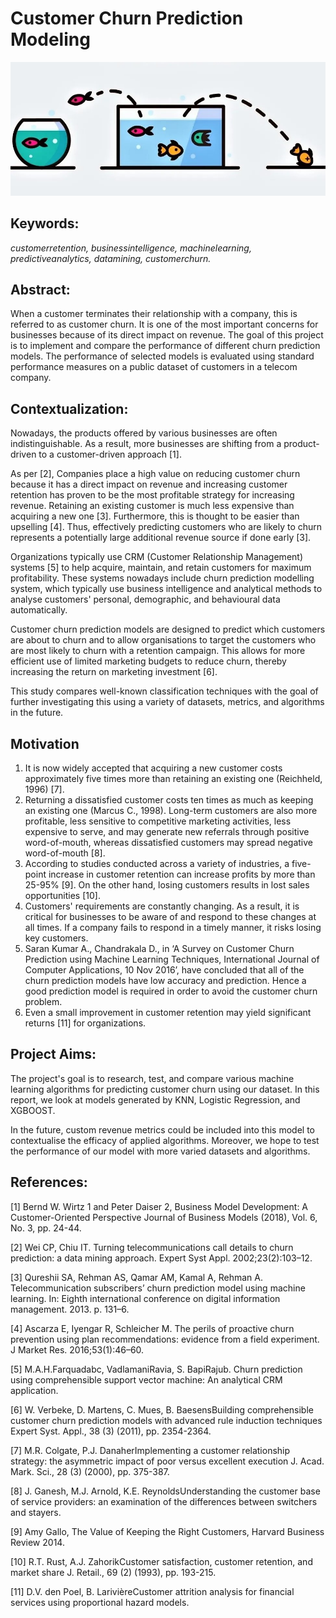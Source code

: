 # Customer Churn Prediction Modeling

![alt text](https://github.com/sp794uk/customer_churn_prediction_modeling/blob/main/Images/banner.jpg "banner image")

## Keywords: 
_customerretention, businessintelligence, machinelearning, predictiveanalytics, datamining, customerchurn._

## Abstract: 
When a customer terminates their relationship with a company, this is referred to as customer churn. It is one of the most important concerns for businesses because of its direct impact on revenue. The goal of this project is to implement and compare the performance of different churn prediction models. The performance of selected models is evaluated using standard performance measures on a public dataset of customers in a telecom company.

## Contextualization: 
Nowadays, the products offered by various businesses are often indistinguishable. As a result, more businesses are shifting from a product-driven to a customer-driven approach [1].

As per [2], Companies place a high value on reducing customer churn because it has a direct impact on revenue and increasing customer retention has proven to be the most profitable strategy for increasing revenue. Retaining an existing customer is much less expensive than acquiring a new one [3]. Furthermore, this is thought to be easier than upselling [4]. Thus, effectively predicting customers who are likely to churn represents a potentially large additional revenue source if done early [3].

Organizations typically use CRM (Customer Relationship Management) systems [5] to help acquire, maintain, and retain customers for maximum profitability. These systems nowadays include churn prediction modelling system, which typically use business intelligence and analytical methods to analyse customers' personal, demographic, and behavioural data automatically.

Customer churn prediction models are designed to predict which customers are about to churn and to allow organisations to target the customers who are most likely to churn with a retention campaign. This allows for more efficient use of limited marketing budgets to reduce churn, thereby increasing the return on marketing investment [6].

This study compares well-known classification techniques with the goal of further investigating this using a variety of datasets, metrics, and algorithms in the future.

## Motivation
1. It is now widely accepted that acquiring a new customer costs approximately five times more than retaining an existing one (Reichheld, 1996) [7].
2. Returning a dissatisfied customer costs ten times as much as keeping an existing one (Marcus C., 1998). Long-term customers are also more profitable, less sensitive to competitive marketing activities, less expensive to serve, and may generate new referrals through positive word-of-mouth, whereas dissatisfied customers may spread negative word-of-mouth [8].
3. According to studies conducted across a variety of industries, a five-point increase in customer retention can increase profits by more than 25-95% [9]. On the other hand, losing customers results in lost sales opportunities [10].
4. Customers' requirements are constantly changing. As a result, it is critical for businesses to be aware of and respond to these changes at all times. If a company fails to respond in a timely manner, it risks losing key customers.
5. Saran Kumar A., Chandrakala D., in ‘A Survey on Customer Churn Prediction using Machine Learning Techniques, International Journal of Computer Applications, 10 Nov 2016’, have concluded that all of the churn prediction models have low accuracy and prediction. Hence a good prediction model is required in order to avoid the customer churn problem.
6. Even a small improvement in customer retention may yield significant returns [11] for organizations.

## Project Aims:
The project's goal is to research, test, and compare various machine learning algorithms for predicting customer churn using our dataset. In this report, we look at models generated by KNN, Logistic Regression, and XGBOOST.

In the future, custom revenue metrics could be included into this model to contextualise the efficacy of applied algorithms. Moreover, we hope to test the performance of our model with more varied datasets and algorithms.

## References:
[1] Bernd W. Wirtz 1 and Peter Daiser 2, Business Model Development: A Customer-Oriented Perspective Journal of Business Models (2018), Vol. 6, No. 3, pp. 24-44.

[2] Wei CP, Chiu IT. Turning telecommunications call details to churn prediction: a data mining approach. Expert Syst Appl. 2002;23(2):103–12.

[3] Qureshii SA, Rehman AS, Qamar AM, Kamal A, Rehman A. Telecommunication subscribers’ churn prediction model using machine learning. In: Eighth international conference on digital information management. 2013. p. 131–6.

[4] Ascarza E, Iyengar R, Schleicher M. The perils of proactive churn prevention using plan recommendations: evidence from a field experiment. J Market Res. 2016;53(1):46–60.

[5] M.A.H.Farquadabc, VadlamaniRavia, S. BapiRajub. Churn prediction using comprehensible support vector machine: An analytical CRM application.

[6] W. Verbeke, D. Martens, C. Mues, B. BaesensBuilding comprehensible customer churn prediction models with advanced rule induction techniques Expert Syst. Appl., 38 (3) (2011), pp. 2354-2364.

[7] M.R. Colgate, P.J. DanaherImplementing a customer relationship strategy: the asymmetric impact of poor versus excellent execution J. Acad. Mark. Sci., 28 (3) (2000), pp. 375-387.

[8] J. Ganesh, M.J. Arnold, K.E. ReynoldsUnderstanding the customer base of service providers: an examination of the differences between switchers and stayers.

[9] Amy Gallo, The Value of Keeping the Right Customers, Harvard Business Review 2014.

[10] R.T. Rust, A.J. ZahorikCustomer satisfaction, customer retention, and market share J. Retail., 69 (2) (1993), pp. 193-215.

[11] D.V. den Poel, B. LarivièreCustomer attrition analysis for financial services using proportional hazard models.